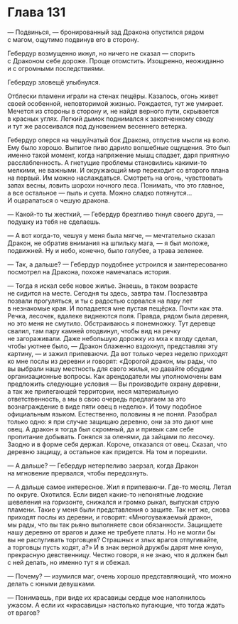 # Глава 131

— Подвинься, — бронированный зад Дракона опустился рядом с магом, ощутимо подвинув его в сторону.

Гебердур возмущенно икнул, но ничего не сказал — спорить с Драконом себе дороже. Проще отомстить. Изощренно, неожиданно и с огромными последствиями. 

Гебердур зловещё улыбнулся. 

Отблески пламени играли на стенах пещёры. Казалось, огонь живет своей особенной, неповторимой жизнью. Рождается, тут же умирает. Мечется из стороны в сторону и, не найдя верного пути, скрывается в красных углях. Легкий дымок поднимался к закопченному своду и тут же рассеивался под дуновением весеннего ветерка. 

Гебердур оперся на чешуйчатый бок Дракона, отпустив мысли на волю. Ему было хорошо. Выпитое пиво дарило волшебные ощущения. Это был именно такой момент, когда напряжение мышц спадает, даря приятную расслабленность. А гнетущие проблемы становились какими-то мелкими, не важными. И окружающий мир переходит со второго плана на первый. Им можно наслаждаться. Смотреть на огонь, чувствовать запах весны, ловить шорохи ночного леса. Понимать, что это главное, а все остальное — пыль и суета. Можно сладко потянутся... И оцарапаться о чешую дракона.

— Какой-то ты жесткий, — Гебердур брезгливо ткнул своего друга, — подушку из тебя не сделаешь.

— А вот когда-то, чешуя у меня была мягче, — мечтательно сказал Дракон, не обратив внимания на шпильку мага, — я был моложе, подвижней. Ну и небо, конечно, было голубее, а трава зеленее.

— Так, а дальше? — Гебердур поудобнее устроился и заинтересованно посмотрел на Дракона, похоже намечалась история.

— Тогда я искал себе новое жилье. Знаешь, в таком возрасте не сидится на месте. Сегодня ты здесь, завтра там. Послезавтра позвали прогуляться, и ты с радостью сорвался на пару лет в незнакомые края. И попадается мне пустая пещёрка. Почти как эта. Речка, лесочек, вдалеке виднеются поля. Правда, рядом была деревня, но это меня не смутило. Обстраиваюсь я понемножку. Тут деревце свалил, там пару камней отодвинул, чтобы вид на речку не загораживали. Даже небольшую дорожку из мха к входу сделал, чтобы уютнее было, — Дракон блаженно вздохнул, представляя эту картину, — и зажил припеваючи. Да вот только через неделю приходят ко мне послы из деревни и говорят: «Дорогой дракон, мы рады, что вы выбрали нашу местность для свого жилья, но давайте обсудим организационные вопросы. Как арендодатели мы уполномочены вам предложить следующие условия — Вы производите охрану деревни, а так же прилегающей территории, неся материальную ответственность, а мы в свою очередь предлагаем за это вознаграждение в виде пяти овец в неделю». И тому подобное официальным языком. Естественно, половины я не понял. Разобрал только одно: я при случае защищаю деревню, они за это дают мне овец. А дракон я тогда был скромный, да и привык сам себе пропитание добывать. Гонялся за оленями, да зайцами по лесочку. Заодно и в форме себя держал. Короче, отказался от овец. Сказал, что деревню защищу, а остальное как придется. На том и порешили. 

— А дальше? — Гебердур нетерпеливо заерзал, когда Дракон на мгновение прервался, чтобы передохнуть.

— А дальше самое интересное. Жил я припеваючи. Где-то месяц. Летал по округе. Охотился. Если видел какие-то непонятные людские шевеления на горизонте, снижался и громко рыкал, выпуская струю пламени. Такие у меня были представления о защите. Так нет же, снова приходят послы из деревни, и говорят: «Многоуважаемый дракон, мы рады, что вы так рьяно выполняете свои обязанности. Защищаете нашу деревню от врагов и даже не требуете платы. Но не могли бы вы не распугивать торговцев? Страшных и злых врагов отпугивайте, а торговцы пусть ходят, а?» И в знак верной дружбы дарят мне юную, прекрасную девственницу. Честно говоря, я не знаю, что я должен был с ней делать, но именно тут я и сбежал.

— Почему? — изумился маг, очень хорошо представляющий, что можно делать с юными девушками.

— Понимаешь, при виде их красавицы сердце мое наполнилось ужасом. А если их «красавицы» настолько пугающие, что тогда ждать от врагов?


